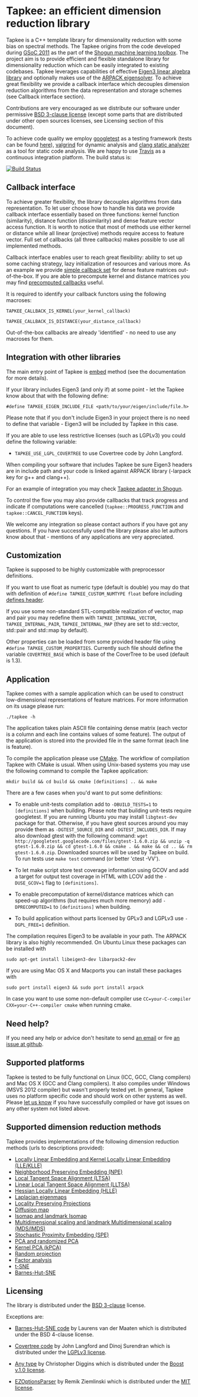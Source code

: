 Tapkee: an efficient dimension reduction library
================================================

Tapkee is a C++ template library for dimensionality reduction with some bias on 
spectral methods. The Tapkee origins from the code developed during 
[GSoC 2011](http://www.google-melange.com/gsoc/homepage/google/gsoc2011) as 
the part of the [Shogun machine learning toolbox](https://github.com/shogun-toolbox/shogun). 
The project aim is to provide efficient and flexible standalone library for 
dimensionality reduction which can be easily integrated to existing codebases.
Tapkee leverages capabilities of effective [Eigen3 linear algebra library](http://eigen.tuxfamily.org) and 
optionally makes use of the [ARPACK eigensolver](http://www.caam.rice.edu/software/ARPACK/). To achieve 
great flexibility we provide a callback interface which decouples dimension reduction algorithms from
the data representation and storage schemes (see Callback interface section).

Contributions are very encouraged as we distribute our software under permissive 
[BSD 3-clause license](LICENSE) (except some parts that are distributed under other 
open sources licenses, see Licensing section of this document).

To achieve code quality we employ [googletest](https://code.google.com/p/googletest/) as a testing
framework (tests can be found [here](test/gtest)), [valgrind](http://valgrind.org/) for dynamic 
analysis and [clang static analyzer](http://clang-analyzer.llvm.org/) as a tool for static code 
analysis. We are happy to use [Travis](https://travis-ci.org) as a continuous integration 
platform. The build status is:

[![Build Status](https://travis-ci.org/lisitsyn/tapkee.png)](https://travis-ci.org/lisitsyn/tapkee)

Callback interface
------------------

To achieve greater flexibility, the library decouples algorithms from data representation.
To let user choose how to handle his data we provide callback interface essentially based
on three functions: kernel function (similarity), distance function (dissimilarity) and 
dense feature vector access function. It is worth to notice that most of methods use either
kernel or distance while all linear (projective) methods require access to feature vector. 
Full set of callbacks (all three callbacks) makes possible to use all implemented methods.

Callback interface enables user to reach great flexibility: ability to set up some caching strategy,
lazy initialization of resources and various more. As an example we provide 
[simple callback set](https://github.com/lisitsyn/tapkee/tree/master/tapkee/callback/eigen_callbacks.hpp)
for dense feature matrices out-of-the-box. If you are able to precompute kernel and distance matrices you may find
[precomputed callbacks](https://github.com/lisitsyn/tapkee/tree/master/tapkee/callback/precomputed_callbacks.hpp) 
useful.

It is required to identify your callback functors using the following macroses:

`TAPKEE_CALLBACK_IS_KERNEL(your_kernel_callback)`

`TAPKEE_CALLBACK_IS_DISTANCE(your_distance_callback)`

Out-of-the-box callbacks are already 'identified' - no need to use any macroses for them.

Integration with other libraries
--------------------------------

The main entry point of Tapkee is [embed](https://github.com/lisitsyn/tapkee/tree/master/tapkee/tapkee.hpp) 
method (see the documentation for more details).

If your library includes Eigen3 (and only if) at some point - 
let the Tapkee know about that with the following define:

`#define TAPKEE_EIGEN_INCLUDE_FILE <path/to/your/eigen/include/file.h>`

Please note that if you don't include Eigen3 in your project there is no need to define that variable -
Eigen3 will be included by Tapkee in this case.

If you are able to use less restrictive licenses (such as LGPLv3) you could define 
the following variable:

- `TAPKEE_USE_LGPL_COVERTREE` to use Covertree code by John Langford.

When compiling your software that includes Tapkee be sure Eigen3 headers are in include path and your code
is linked against ARPACK library (-larpack key for g++ and clang++).

For an example of integration you may check 
[Tapkee adapter in Shogun](https://github.com/shogun-toolbox/shogun/blob/master/src/shogun/lib/tapkee/tapkee_shogun.cpp). 

To control the flow you may also provide callbacks that track progress
and indicate if computations were cancelled (`tapkee::PROGRESS_FUNCTION` and `tapkee::CANCEL_FUNCTION` keys).

We welcome any integration so please contact authors if you have got any questions. If you have 
successfully used the library please also let authors know about that - mentions of any
applications are very appreciated.

Customization
-------------

Tapkee is supposed to be highly customizable with preprocessor definitions.

If you want to use float as numeric type (default is double) you may do 
that with definition of `#define TAPKEE_CUSTOM_NUMTYPE float` 
before including [defines header](https://github.com/lisitsyn/tapkee/tree/master/tapkee/tapkee_defines.hpp).

If you use some non-standard STL-compatible realization of vector, map and pair you may redefine them
with `TAPKEE_INTERNAL_VECTOR`, `TAPKEE_INTERNAL_PAIR`, `TAPKEE_INTERNAL_MAP` 
(they are set to std::vector, std::pair and std::map by default).

Other properties can be loaded from some provided header file using `#define TAPKEE_CUSTOM_PROPERTIES`. Currently
such file should define the variable `COVERTREE_BASE` which is base of the CoverTree to be used (default is 1.3).

Application
-----------

Tapkee comes with a sample application which can be used to construct
low-dimensional representations of feature matrices. For more information on its usage please run:

`./tapkee -h`

The application takes plain ASCII file containing dense matrix (each vector is a column and each
line contains values of some feature). The output of the application is stored into the provided
file in the same format (each line is feature).

To compile the application please use [CMake](http://cmake.org/). The workflow of compilation 
Tapkee with CMake is usual. When using Unix-based
systems you may use the following command to compile the Tapkee application:

`mkdir build && cd build && cmake [definitions] .. && make`

There are a few cases when you'd want to put some definitions:

- To enable unit-tests compilation add to `-DBUILD_TESTS=1` to `[definitions]` when building. Please note that 
  building unit-tests require googletest. If you are running Ubuntu you may install `libgtest-dev` package for that. 
  Otherwise, if you have gtest sources around you may provide them as `-DGTEST_SOURCE_DIR` and `-DGTEST_INCLUDES_DIR`.
  If may also download gtest with the following command: 
  `wget http://googletest.googlecode.com/files/gtest-1.6.0.zip && unzip -q gtest-1.6.0.zip && cd gtest-1.6.0 && cmake . && make && cd .. && rm gtest-1.6.0.zip`.
  Downloaded sources will be used by Tapkee on build.
  To run tests use `make test` command (or better 'ctest -VV').

- To let make script store test coverage information using GCOV and 
  add a target for output test coverage in HTML with LCOV add the `-DUSE_GCOV=1` flag to `[definitions]`.

- To enable precomputation of kernel/distance matrices which can speed-up algorithms (but requires much more memory) add
  `-DPRECOMPUTED=1` to `[definitions]` when building.

- To build application without parts licensed by GPLv3 and LGPLv3 use `-DGPL_FREE=1` definition.

The compilation requires Eigen3 to be available in your path. The ARPACK library is also highly recommended. 
On Ubuntu Linux these packages can be installed with 

`sudo apt-get install libeigen3-dev libarpack2-dev`

If you are using Mac OS X and Macports you can install these packages with 

`sudo port install eigen3 && sudo port install arpack`

In case you want to use some non-default 
compiler use `CC=your-C-compiler CXX=your-C++-compiler cmake` when running cmake.

Need help?
----------

If you need any help or advice don't hesitate to send [an email](mailto://lisitsyn.s.o@gmail.com "Send mail
to Sergey Lisitsyn") or fire [an issue at github](https://github.com/lisitsyn/tapkee/issues/new "New Tapkee Issue").

Supported platforms
-------------------

Tapkee is tested to be fully functional on Linux (ICC, GCC, Clang compilers) 
and Mac OS X (GCC and Clang compilers). It also compiles under Windows (MSVS 2012 compiler)
but wasn't properly tested yet. In general, Tapkee uses no platform specific code 
and should work on other systems as well. Please [let us know](mailto://lisitsyn.s.o@gmail.com) 
if you have successfully compiled or have got issues on any other system not listed above.

Supported dimension reduction methods
-------------------------------------

Tapkee provides implementations of the following dimension reduction methods (urls to descriptions provided):

* [Locally Linear Embedding and Kernel Locally Linear Embedding (LLE/KLLE)](http://lisitsyn.github.com/tapkee/methods/lle.html)
* [Neighborhood Preserving Embedding (NPE)](http://lisitsyn.github.com/tapkee/methods/npe.html)
* [Local Tangent Space Alignment (LTSA)](http://lisitsyn.github.com/tapkee/methods/ltsa.html)
* [Linear Local Tangent Space Alignment (LLTSA)](http://lisitsyn.github.com/tapkee/methods/lltsa.html)
* [Hessian Locally Linear Embedding (HLLE)](http://lisitsyn.github.com/tapkee/methods/hlle.html)
* [Laplacian eigenmaps](http://lisitsyn.github.com/tapkee/methods/laplacian_eigenmaps.html)
* [Locality Preserving Projections](http://lisitsyn.github.com/tapkee/methods/lpp.html)
* [Diffusion map](http://lisitsyn.github.com/tapkee/methods/diffusion_map.html)
* [Isomap and landmark Isomap](http://lisitsyn.github.com/tapkee/methods/isomap.html)
* [Multidimensional scaling and landmark Multidimensional scaling (MDS/lMDS)](http://lisitsyn.github.com/tapkee/methods/mds.html)
* [Stochastic Proximity Embedding (SPE)](http://lisitsyn.github.com/tapkee/methods/spe.html)
* [PCA and randomized PCA](http://lisitsyn.github.com/tapkee/methods/pca.html)
* [Kernel PCA (kPCA)](http://lisitsyn.github.com/tapkee/methods/kpca.html)
* [Random projection](http://lisitsyn.github.com/tapkee/methods/ra.html)
* [Factor analysis](http://lisitsyn.github.com/tapkee/methods/fa.html)
* [t-SNE](http://lisitsyn.github.com/tapkee/method/tsne.html)
* [Barnes-Hut-SNE](htpp://lisitsyn.github.com/tapkee/method/barnes_hut_sne.html)

Licensing
---------

The library is distributed under the [BSD 3-clause](LICENSE) license.

Exceptions are:

- [Barnes-Hut-SNE code](tapkee/external/barnes_hut_sne/) by Laurens van der Maaten which
  is distributed under the BSD 4-clause license.

- [Covertree code](tapkee/neighbors/covertree.hpp) by John Langford and Dinoj Surendran 
  which is distributed under the [LGPLv3 license](LGPL-LICENSE).

- [Any type](tapkee/utils/any.hpp) by Christopher Diggins which is distributed under 
  the [Boost v.1.0 license](http://www.boost.org/LICENSE_1_0.txt).

- [EZOptionsParser](src/ezoptionparser.hpp) by Remik Ziemlinski which is distributed 
  under the [MIT license](MIT-LICENSE).
